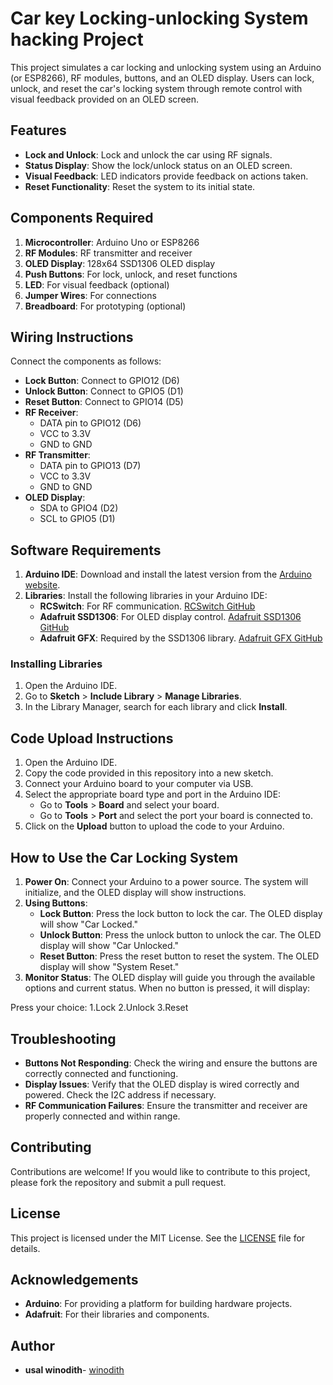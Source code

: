 # Car key Locking-unlocking System hacking Project

This project simulates a car locking and unlocking system using an Arduino (or ESP8266), RF modules, buttons, and an OLED display. Users can lock, unlock, and reset the car's locking system through remote control with visual feedback provided on an OLED screen.

## Features

- **Lock and Unlock**: Lock and unlock the car using RF signals.
- **Status Display**: Show the lock/unlock status on an OLED screen.
- **Visual Feedback**: LED indicators provide feedback on actions taken.
- **Reset Functionality**: Reset the system to its initial state.

## Components Required

1. **Microcontroller**: Arduino Uno or ESP8266
2. **RF Modules**: RF transmitter and receiver
3. **OLED Display**: 128x64 SSD1306 OLED display
4. **Push Buttons**: For lock, unlock, and reset functions
5. **LED**: For visual feedback (optional)
6. **Jumper Wires**: For connections
7. **Breadboard**: For prototyping (optional)

## Wiring Instructions

Connect the components as follows:

- **Lock Button**: Connect to GPIO12 (D6)
- **Unlock Button**: Connect to GPIO5 (D1)
- **Reset Button**: Connect to GPIO14 (D5)
- **RF Receiver**: 
  - DATA pin to GPIO12 (D6)
  - VCC to 3.3V
  - GND to GND
- **RF Transmitter**: 
  - DATA pin to GPIO13 (D7)
  - VCC to 3.3V
  - GND to GND
- **OLED Display**:
  - SDA to GPIO4 (D2)
  - SCL to GPIO5 (D1)

## Software Requirements

1. **Arduino IDE**: Download and install the latest version from the [Arduino website](https://www.arduino.cc/en/software).
2. **Libraries**: Install the following libraries in your Arduino IDE:
   - **RCSwitch**: For RF communication. [RCSwitch GitHub](https://github.com/sui77/rc-switch)
   - **Adafruit SSD1306**: For OLED display control. [Adafruit SSD1306 GitHub](https://github.com/adafruit/Adafruit_SSD1306)
   - **Adafruit GFX**: Required by the SSD1306 library. [Adafruit GFX GitHub](https://github.com/adafruit/Adafruit-GFX-Library)

### Installing Libraries

1. Open the Arduino IDE.
2. Go to **Sketch** > **Include Library** > **Manage Libraries**.
3. In the Library Manager, search for each library and click **Install**.

## Code Upload Instructions

1. Open the Arduino IDE.
2. Copy the code provided in this repository into a new sketch.
3. Connect your Arduino board to your computer via USB.
4. Select the appropriate board type and port in the Arduino IDE:
   - Go to **Tools** > **Board** and select your board.
   - Go to **Tools** > **Port** and select the port your board is connected to.
5. Click on the **Upload** button to upload the code to your Arduino.

## How to Use the Car Locking System

1. **Power On**: Connect your Arduino to a power source. The system will initialize, and the OLED display will show instructions.
2. **Using Buttons**:
   - **Lock Button**: Press the lock button to lock the car. The OLED display will show "Car Locked."
   - **Unlock Button**: Press the unlock button to unlock the car. The OLED display will show "Car Unlocked."
   - **Reset Button**: Press the reset button to reset the system. The OLED display will show "System Reset."
3. **Monitor Status**: The OLED display will guide you through the available options and current status. When no button is pressed, it will display:

Press your choice:
1.Lock
2.Unlock
3.Reset

## Troubleshooting

- **Buttons Not Responding**: Check the wiring and ensure the buttons are correctly connected and functioning.
- **Display Issues**: Verify that the OLED display is wired correctly and powered. Check the I2C address if necessary.
- **RF Communication Failures**: Ensure the transmitter and receiver are properly connected and within range. 

## Contributing

Contributions are welcome! If you would like to contribute to this project, please fork the repository and submit a pull request.

## License

This project is licensed under the MIT License. See the [LICENSE](LICENSE) file for details.

## Acknowledgements

- **Arduino**: For providing a platform for building hardware projects.
- **Adafruit**: For their libraries and components.

## Author

- **usal winodith**- [winodith](https://github.com/winodith)
